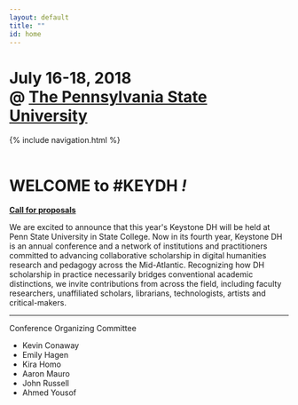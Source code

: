```yaml
---
layout: default
title: ""
id: home
---
```


# July 16-18, 2018<br/>@ [The Pennsylvania State University](https://www.psu.edu)

<div class="site-nav">{% include navigation.html %}</div>
<br/>

# WELCOME to **#KEYDH** *!*

**[Call for proposals](http://keystonedh.network/2018/cfp/)**

We are excited to announce that this year's Keystone DH will be held at Penn State University in State College. Now in its fourth year, Keystone DH is an annual conference and a network of institutions and practitioners committed to advancing collaborative scholarship in digital humanities research and pedagogy across the Mid-Atlantic. Recognizing how DH scholarship in practice necessarily bridges conventional academic distinctions, we invite contributions from across the field, including faculty researchers, unaffiliated scholars, librarians, technologists, artists and critical-makers.

---
Conference Organizing Committee

- Kevin Conaway
- Emily Hagen
- Kira Homo
- Aaron Mauro
- John Russell
- Ahmed Yousof
